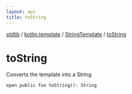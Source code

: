 ```yaml
---
layout: api
title: toString
---
```

[stdlib](../../index.html) / [kotlin.template](../index.html) / [StringTemplate](index.html) / [toString](toString.html)

# toString
Converts the template into a String
```
open public fun toString(): String
```

